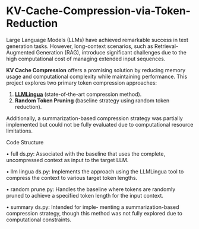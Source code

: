 # KV-Cache-Compression-via-Token-Reduction
Large Language Models (LLMs) have achieved remarkable success in text generation tasks. However, long-context scenarios, such as Retrieval-Augmented Generation (RAG), introduce significant challenges due to the high computational cost of managing extended input sequences.  

**KV Cache Compression** offers a promising solution by reducing memory usage and computational complexity while maintaining performance. This project explores two primary token compression approaches: 

1. **[LLMLingua](https://github.com/microsoft/LLMLingua)** (state-of-the-art compression method).  
2. **Random Token Pruning** (baseline strategy using random token reduction). 

Additionally, a summarization-based compression strategy was partially implemented but could not be fully evaluated due to computational resource limitations.

Code Structure

• full ds.py: Associated with the baseline that uses the complete, uncompressed context as input to the target LLM.

• llm lingua ds.py: Implements the approach using the LLMLingua tool to compress the context to various target token lengths.

• random prune.py: Handles the baseline where tokens are randomly pruned to achieve a specified token length for the input context.

• summary ds.py: Intended for imple- menting a summarization-based compression strategy, though this method was not fully explored due to computational constraints.
